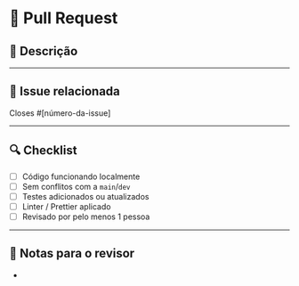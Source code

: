 # 🚀 Pull Request

## 📄 Descrição

> 

---

## 📌 Issue relacionada

Closes #[número-da-issue] 

---

## 🔍 Checklist

- [ ] Código funcionando localmente
- [ ] Sem conflitos com a `main`/`dev`
- [ ] Testes adicionados ou atualizados
- [ ] Linter / Prettier aplicado
- [ ] Revisado por pelo menos 1 pessoa

---

## 🧠 Notas para o revisor

- 
